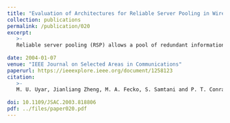 ```yaml
---
title: "Evaluation of Architectures for Reliable Server Pooling in Wired and Wireless Environments." 
collection: publications
permalink: /publication/020
excerpt:
   >-   
   Reliable server pooling (RSP) allows a pool of redundant information sources to be viewed as a single transport endpoint and, therefore, it is able to provide persistent connections and balanced traffic for different applications. The Internet Engineering Task Force RSerPool Working Group has proposed an architecture to implement the RSP; it defines an overlay network providing an upper layer protocol or an application with a range of reliability services, from simple server selection to a fully automatic session-failover capability. The simulation experiments conducted in both wired and wireless environments show that the current version of the RSerPool works well in fixed and relatively reliable environments, but its performance worsens rapidly as the networks become more unreliable or mobile. The issues we have identified in wireless mobile ad hoc networks include network partition, high signaling overhead, difficulty in synchronization among name servers, and excessive aggressiveness in handling failures. Alternative design options for the RSP in wireless and mobile environments are introduced and evaluated.
   
date: 2004-01-07
venue: "IEEE Journal on Selected Areas in Communications"
paperurl: https://ieeexplore.ieee.org/document/1258123
citation:
   >-
   M. U. Uyar, Jianliang Zheng, M. A. Fecko, S. Samtani and P. T. Conrad, "Evaluation of architectures for reliable server pooling in wired and wireless environments," in IEEE Journal on Selected Areas in Communications, vol. 22, no. 1, pp. 164-175, Jan. 2004.
   
doi: 10.1109/JSAC.2003.818806
pdf: ../files/paper020.pdf
---
```


